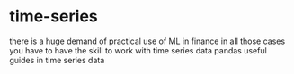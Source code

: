 # time-series
there is a huge demand of practical use of ML in finance 
in all those cases you have to have the skill to work with time series data
pandas useful guides in time series data
